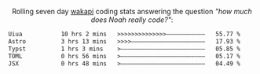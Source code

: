 <p align="center">Rolling seven day <a href="https://wakapi.dev/"/>wakapi</a> coding stats answering the question <i>"how much does Noah really code?"</i>:</p>
<!--START_SECTION:waka-->

```txt
Uiua           10 hrs 2 mins   >>>>>>>>>>>>>>———————————   55.77 %
Astro          3 hrs 13 mins   >>>>—————————————————————   17.93 %
Typst          1 hrs 3 mins    >————————————————————————   05.85 %
TOML           0 hrs 56 mins   >————————————————————————   05.17 %
JSX            0 hrs 48 mins   >————————————————————————   04.49 %
```

<!--END_SECTION:waka-->

